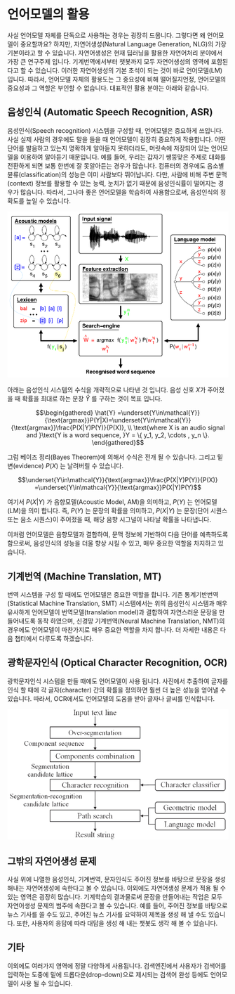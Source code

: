 # 언어모델의 활용

사실 언어모델 자체를 단독으로 사용하는 경우는 굉장히 드뭅니다. 그렇다면 왜 언어모델이 중요할까요? 하지만, 자연어생성(Natural Language Generation, NLG)의 가장 기본이라고 할 수 있습니다. 자연어생성은 현재 딥러닝을 활용한 자연어처리 분야에서 가장 큰 연구주제 입니다. 기계번역에서부터 챗봇까지 모두 자연어생성의 영역에 포함된다고 할 수 있습니다. 이러한 자연어생성의 기본 초석이 되는 것이 바로 언어모델(LM) 입니다. 따라서, 언어모델 자체의 활용도는 그 중요성에 비해 떨어질지언정, 언어모델의 중요성과 그 역할은 부인할 수 없습니다. 대표적인 활용 분야는 아래와 같습니다.

## 음성인식 (Automatic Speech Recognition, ASR)

음성인식(Speech recognition) 시스템을 구성할 때, 언어모델은 중요하게 쓰입니다. 사실 실제 사람의 경우에도 말을 들을 때 언어모델이 굉장히 중요하게 작용합니다. 어떤 단어를 발음하고 있는지 명확하게 알아듣지 못하더라도, 머릿속에 저장되어 있는 언어모델을 이용하여 알아듣기 때문입니다. 예를 들어, 우리는 갑자기 쌩뚱맞은 주제로 대화를 전환하게 되면 보통 한번에 잘 못알아듣는 경우가 많습니다. 컴퓨터의 경우에도 음소별 뷴류(classification)의 성능은 이미 사람보다 뛰어납니다. 다만, 사람에 비해 주변 문맥(context) 정보를 활용할 수 있는 능력, 눈치가 없기 때문에 음성인식률이 떨어지는 경우가 많습니다. 따라서, 그나마 좋은 언어모델을 학습하여 사용함으로써, 음성인식의 정확도를 높일 수 있습니다.

![WFST 기반의 전통적인 음성인식 시스템 구조](../assets/09-06-01.gif)

아래는 음성인식 시스템의 수식을 개략적으로 나타낸 것 입니다. 음성 신호 $X$가 주어졌을 때 확률을 최대로 하는 문장 $\hat{Y}$ 를 구하는 것이 목표 입니다.

$$\begin{gathered}
\hat{Y} =\underset{Y\in\mathcal{Y}}{\text{argmax}}P(Y|X)=\underset{Y\in\mathcal{Y}}{\text{argmax}}\frac{P(X|Y)P(Y)}{P(X)}, \\
\text{where X is an audio signal and }\text{Y is a word sequence, }Y = \{ y_1, y_2, \cdots , y_n \}.
\end{gathered}$$

그럼 베이즈 정리(Bayes Theorem)에 의해서 수식은 전개 될 수 있습니다. 그리고 밑변(evidence) $P(X)$ 는 날려버릴 수 있습니다.

$$\underset{Y\in\mathcal{Y}}{\text{argmax}}\frac{P(X|Y)P(Y)}{P(X)} =\underset{Y\in\mathcal{Y}}{\text{argmax}}P(X|Y)P(Y)$$

여기서 $P(X|Y)$ 가 음향모델(Acoustic Model, AM)을 의미하고, $P(Y)$ 는 언어모델(LM)을 의미 합니다. 즉, $P(Y)$ 는 문장의 확률을 의미하고, $P(X|Y)$ 는 문장(단어 시퀀스 또는 음소 시퀀스)이 주어졌을 때, 해당 음향 시그널이 나타날 확률을 나타냅니다.

이처럼 언어모델은 음향모델과 결합하여, 문맥 정보에 기반하여 다음 단어를 예측하도록 함으로써, 음성인식의 성능을 더울 향상 시킬 수 있고, 매우 중요한 역할을 차지하고 있습니다.

## 기계번역 (Machine Translation, MT)

번역 시스템을 구성 할 때에도 언어모델은 중요한 역할을 합니다. 기존 통계기반번역(Statistical Machine Translation, SMT) 시스템에서는 위의 음성인식 시스템과 매우 유사하게 언어모델이 번역모델(translation model)과 결합하여 자연스러운 문장을 만들어내도록 동작 하였으며, 신경망 기계번역(Neural Machine Translation, NMT)의 경우에도 언어모델이 마찬가지로 매우 중요한 역할을 차지 합니다. 더 자세한 내용은 다음 챕터에서 다루도록 하겠습니다.

## 광학문자인식 (Optical Character Recognition, OCR)

광학문자인식 시스템을 만들 때에도 언어모델이 사용 됩니다. 사진에서 추출하여 글자를 인식 할 때에 각 글자(character) 간의 확률을 정의하면 훨씬 더 높은 성능을 얻어낼 수 있습니다. 따라서, OCR에서도 언어모델의 도움을 받아 글자나 글씨를 인식합니다.

![광학문자인식 시스템의 구성 예시](../assets/09-06-02.gif)

## 그밖의 자연어생성 문제

사실 위에 나열한 음성인식, 기계번역, 문자인식도 주어진 정보를 바탕으로 문장을 생성해내는 자연어생성에 속한다고 볼 수 있습니다. 이외에도 자연어생성 문제가 적용 될 수 있는 영역은 굉장히 많습니다. 기계학습의 결과물로써 문장을 만들어내는 작업은 모두 자연어생성 문제의 범주에 속한다고 볼 수 있습니다. 예를 들어, 주어진 정보를 바탕으로 뉴스 기사를 쓸 수도 있고, 주어진 뉴스 기사를 요약하여 제목을 생성 해 낼 수도 있습니다. 또한, 사용자의 응답에 따라 대답을 생성 해 내는 챗봇도 생각 해 볼 수 있습니다.

## 기타

이외에도 여러가지 영역에 정말 다양하게 사용됩니다. 검색엔진에서 사용자가 검색어를 입력하는 도중에 밑에 드롭다운(drop-down)으로 제시되는 검색어 완성 등에도 언어모델이 사용 될 수 있습니다.
